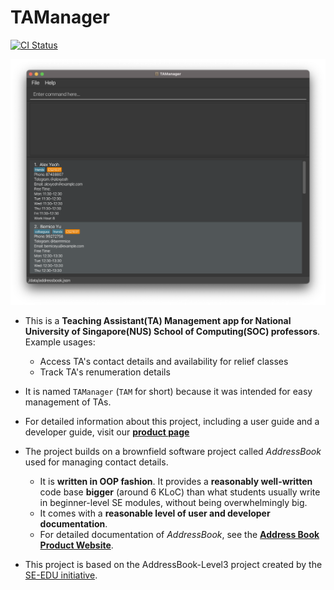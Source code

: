# TAManager
[![CI Status](https://github.com/AY2324S1-CS2103T-T10-1/tp/workflows/Java%20CI/badge.svg)](https://github.com/AY2324S1-CS2103T-T10-1/tp/actions)

![Ui](docs/images/Ui.png)

* This is a **Teaching Assistant(TA) Management app for National University of Singapore(NUS) School of Computing(SOC) professors**.<br>
  Example usages:
  * Access TA's contact details and availability for relief classes
  * Track TA's renumeration details

* It is named `TAManager` (`TAM` for short) because it was intended for easy management of TAs.
* For detailed information about this project, including a user guide and a developer guide, visit our **[product page](https://ay2324s1-cs2103t-t10-1.github.io/tp/)**
* The project builds on a brownfield software project called _AddressBook_ used for managing contact details.
  * It is **written in OOP fashion**. It provides a **reasonably well-written** code base **bigger** (around 6 KLoC) than what students usually write in beginner-level SE modules, without being overwhelmingly big.
  * It comes with a **reasonable level of user and developer documentation**.
  * For detailed documentation of _AddressBook_, see the **[Address Book Product Website](https://se-education.org/addressbook-level3)**.

* This project is based on the AddressBook-Level3 project created by the [SE-EDU initiative](https://se-education.org).
